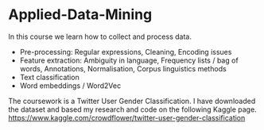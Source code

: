 # Applied-Data-Mining

In this course we learn how to collect and process data.

- Pre-processing: Regular expressions, Cleaning, Encoding issues
- Feature extraction: Ambiguity in language, Frequency lists / bag of words, Annotations, Normalisation, Corpus linguistics methods
- Text classification
- Word embeddings / Word2Vec

The coursework is a Twitter User Gender Classification. I have downloaded the dataset and based my research and code on the following Kaggle page.
https://www.kaggle.com/crowdflower/twitter-user-gender-classification
